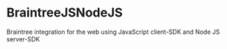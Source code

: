 # BraintreeJSNodeJS
Braintree integration for the web using JavaScript client-SDK and Node JS server-SDK
